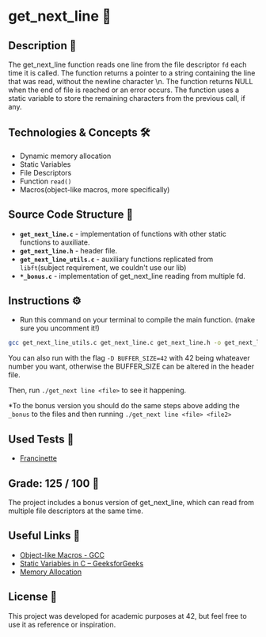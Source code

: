 # get_next_line 📖

## Description 📜
The get_next_line function reads one line from the file descriptor `fd` each time it is called. The function returns a pointer to a string containing the line that was read, without the newline character \n. The function returns NULL when the end of file is reached or an error occurs. The function uses a static variable to store the remaining characters from the previous call, if any.

## Technologies & Concepts 🛠️
- Dynamic memory allocation
- Static Variables
- File Descriptors
- Function `read()`
- Macros(object-like macros, more specifically)

## Source Code Structure 📂
* **`get_next_line.c`** - implementation of functions with other static functions to auxiliate.
* **`get_next_line.h`** - header file.
* **`get_next_line_utils.c`** - auxiliary functions replicated from `libft`(subject requirement, we couldn't use our lib)
* **`*_bonus.c`** - implementation of get_next_line reading from multiple fd.

## Instructions ⚙️
- Run this command on your terminal to compile the  main function. (make sure you uncomment it!)
```bash
gcc get_next_line_utils.c get_next_line.c get_next_line.h -o get_next_line
```
You can also run with the flag `-D BUFFER_SIZE=42` with 42 being whateaver number you want, otherwise the BUFFER_SIZE can be altered in the header file.

Then, run  `./get_next line <file>` to see it happening.

*To the bonus version you should do the same steps above adding the `_bonus` to the files and then running `./get_next line <file> <file2>`

## Used Tests 🧪
- [Francinette](https://github.com/xicodomingues/francinette)

## Grade: 125 / 100 🏅
The project includes a bonus version of get_next_line, which can read from multiple file descriptors at the same time.

## Useful Links 🔗
- [Object-like Macros - GCC](https://gcc.gnu.org/onlinedocs/cpp/Object-like-Macros.html)
- [Static Variables in C – GeeksforGeeks](https://www.geeksforgeeks.org/c/static-variables-in-c/)
- [Memory Allocation](https://www.geeksforgeeks.org/c/dynamic-memory-allocation-in-c-using-malloc-calloc-free-and-realloc/)

## License 📜
This project was developed for academic purposes at 42, but feel free to use it as reference or inspiration.